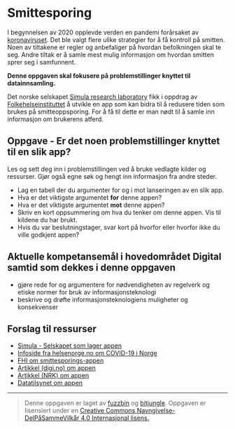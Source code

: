 # Smittesporing

I begynnelsen av 2020 opplevde verden en pandemi forårsaket av [koronaviruset](https://www.datatilsynet.no/aktuelt/aktuelle-nyheter-2020/ny-sporings-app-for-a-hindre-koronasmitte/). Det ble valgt flere ulike strategier for å få kontroll på smitten. Noen av tiltakene er regler og anbefaliger på hvordan befolkningen skal te seg. Andre tiltak er å samle mest mulig informasjon om hvordan smitten sprer seg i samfunnent.

**Denne oppgaven skal fokusere på problemstillinger knyttet til datainnsamling.**

Det norske selskapet [Simula research laboratory](https://www.simula.no/news/digital-contact-tracing-qa) fikk i oppdrag av [Folkehelseinstituttet](https://www.fhi.no/nyheter/2020/utvikler-app-for-smitteoppsporing/) å utvikle en app som kan bidra til å redusere tiden som brukes på smitteoppsporing. For å få til dette er man nødt til å samle inn informasjon om brukerens atferd.

## Oppgave - Er det noen problemstillinger knyttet til en slik app?

Les og sett deg inn i problemstillingen ved å bruke vedlagte kilder og ressurser. Gjør også egne søk og hengt inn informasjon fra andre steder.

* Lag en tabell der du argumenter for og i mot lanseringen av en slik app.
* Hva er det viktigste argumentet **for** denne appen?
* Hva er det viktigste argumentet **mot** denne appen?
* Skriv en kort oppsummering om hva du tenker om denne appen. Vis til kildene du har brukt.
* Hvis du var beslutningstager, svar kort på hvorfor eller hvorfor ikke du ville godkjent appen?


## Aktuelle kompetansemål i hovedområdet Digital samtid som dekkes i denne oppgaven

 * gjøre rede for og argumentere for nødvendigheten av regelverk og etiske normer for bruk av informasjonsteknologi
 * beskrive og drøfte informasjonsteknologiens muligheter og konsekvenser


## Forslag til ressurser
 
* [Simula - Selskapet som lager appen](https://simula.no)
* [Infoside fra helsenorge.no om COVID-19 i Norge](https://helsenorge.no/koronavirus/fakta-og-handtering-i-norge)
* [FHI om smittesporings-appen](https://www.fhi.no/nyheter/2020/utvikler-app-for-smitteoppsporing/)
* [Artikkel (digi.no) om appen](https://www.digi.no/artikler/ekspertgruppe-skal-ga-gjennom-kildekoden-i-ny-app-for-smittesporing/489653)
* [Artikkel (NRK) om appen](https://www.nrk.no/norge/fhi-appen-smittestopp-gjennomgas-na-av-sikkerhetseksperter-1.14977918)
* [Datatilsynet om appen](https://www.datatilsynet.no/aktuelt/aktuelle-nyheter-2020/ny-sporings-app-for-a-hindre-koronasmitte/)


---

>Denne oppgaven er laget av [fuzzbin](https://github.com/fuzzbin) og [bitjungle](https://github.com/bitjungle).
>Oppgaven er lisensiert under en
>[Creative Commons Navngivelse-DelPåSammeVilkår 4.0 Internasjonal lisens.
](http://creativecommons.org/licenses/by-sa/4.0/)
